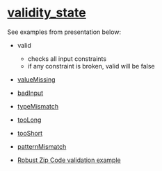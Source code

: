 # [validity_state](https://developer.mozilla.org/en-US/docs/Web/API/ValidityState)

See examples from presentation below:

- valid
    - checks all input constraints
    - if any constraint is broken, valid will be false

- [valueMissing](https://jsfiddle.net/urxhqcxk/3/)
- [badInput](https://jsfiddle.net/0jugv8fx/1/)
- [typeMismatch](https://jsfiddle.net/z646e23L/1/)
- [tooLong](https://jsfiddle.net/kce7qsue/1/)
- [tooShort](https://jsfiddle.net/28r99tnr/2/)
- [patternMismatch](https://jsfiddle.net/uf9uvjt2/3/)
- [Robust Zip Code validation example](https://jsfiddle.net/tfqxkm6v/3/)
